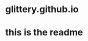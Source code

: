 # glittery.github.io

# this is the readme
# 
<!--
[] Publish blog
[] Jekyll? 
[] Learn how to use custom domain name
[] Upload images
[] Display contents of a folder
[] Fine tune the recipes 
--> 
